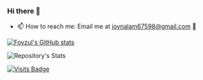 ### Hi there 👋
- 📫 How to reach me: Email me at joynalam67598@gmail.com 🙂

[![Foyzul's GitHub stats](https://github-readme-stats.vercel.app/api?username=joynalam67598)](https://github.com/joynalam67598/github-readme-stats)

![Repository's Stats](https://github-readme-stats.vercel.app/api/top-langs/?username=joynalam67598&theme=blue-green)


[![Visits Badge](https://badges.pufler.dev/visits/joynalam67598/joynalam67598)](https://github.com/joynalam67598)
<!--
**joynalam67598/joynalam67598** is a ✨ _special_ ✨ repository because its `README.md` (this file) appears on your GitHub profile.

Here are some ideas to get you started:

- 🔭 I’m currently working on ...
- 🌱 I’m currently learning ...
- 👯 I’m looking to collaborate on ...
- 🤔 I’m looking for help with ...
- 💬 Ask me about ...
- 📫 How to reach me: ...
- 😄 Pronouns: ...
- ⚡ Fun fact: ...
-->
